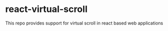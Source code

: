 # react-virtual-scroll
This repo provides support for virtual scroll in react based web applications

